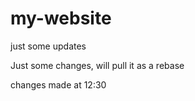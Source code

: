 # my-website

just some updates

Just some changes, will pull it as a rebase

changes made at 12:30
